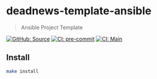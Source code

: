# deadnews-template-ansible

> Ansible Project Template

[![GitHub: Source](https://img.shields.io/badge/source-github-blue.svg?logo=github&logoColor=white)](https://github.com/deadnews/deadnews-template-ansible)
[![CI: pre-commit](https://results.pre-commit.ci/badge/github/deadnews/deadnews-template-ansible/main.svg)](https://results.pre-commit.ci/latest/github/deadnews/deadnews-template-ansible/main)
[![CI: Main](https://img.shields.io/github/actions/workflow/status/deadnews/deadnews-template-ansible/main.yml?branch=main&logo=github&logoColor=white&label=main)](https://github.com/deadnews/deadnews-template-ansible/actions/workflows/main.yml)

## Install

```sh
make install
```
